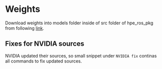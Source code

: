 # Weights


Download weights into models folder inside of src folder of hpe_ros_pkg from following [link](https://onedrive.live.com/?authkey=%21AFkTgCsr3CT9%2D%5FA&id=56B9F9C97F261712%2110302&cid=56B9F9C97F261712).

## Fixes for NVIDIA sources

NVIDIA updated their sources, so small snippet under `NVIDIA fix` continas 
all commands to fix updated sources.
